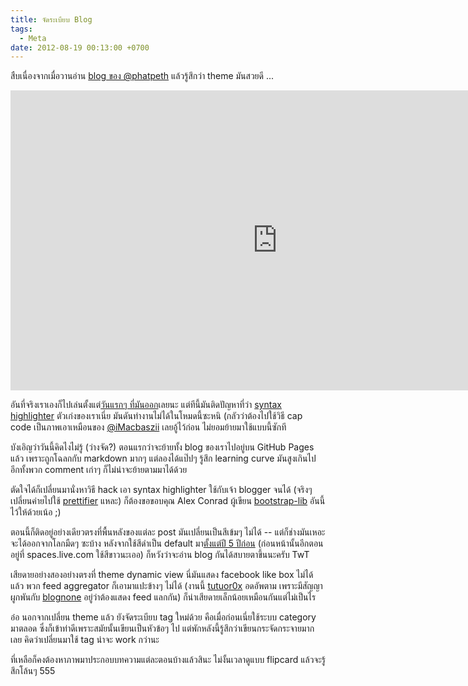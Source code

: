```yaml
---
title: จัดระเบียบ Blog
tags:
  - Meta
date: 2012-08-19 00:13:00 +0700
---
```


สืบเนื่องจากเมื่อวานอ่าน [blog ของ @phatpeth][@phatpeth blog] แล้วรู้สึกว่า theme มันสวยดี ...

<iframe width="853" height="480" src="https://www.youtube.com/embed/lpDQF2lFnBU" frameborder="0" allowfullscreen></iframe>

อันที่จริงเราเองก็ไปเล่นตั้งแต่[วันแรกๆ ที่มันออก][blogger announcement]เลยนะ แต่ทีนี้มันติดปัญหาที่ว่า [syntax highlighter][] ตัวเก่งของเราเนี่ย มันดันทำงานไม่ได้ในโหมดนี้ซะหนิ (กลัวว่าต้องไปใช้วิธี cap code เป็นภาพเอาเหมือนของ [@iMacbaszii][] เลยอู้ไว้ก่อน ไม่ยอมย้ายมาใช้แบบนี้ซักที

บังเอิญว่าวันนี้คิดไงไม่รู้ (ว่างจัด?) ตอนแรกว่าจะย้ายทั้ง blog ของเราไปอยู่บน GitHub Pages แล้ว เพราะถูกโฉลกกับ markdown มากๆ แต่ลองได้แป๊ปๆ รู้สึก learning curve มันสูงเกินไป อีกทั้งพวก comment เก่าๆ ก็ไม่น่าจะย้ายตามมาได้ด้วย

ตัดใจได้ก็เปลี่ยนมานั่งหาวิธี hack เอา syntax highlighter ใช้กับเจ้า blogger จนได้ (จริงๆ เปลี่ยนค่ายไปใช้ [prettifier][] แหละ) ก็ต้องขอขอบคุณ Alex Conrad ผู้เขียน [bootstrap-lib][] อันนี้ไว้ให้ด้วยเน้อ ;)

ตอนนี้ก็ติดอยู่อย่างเดียวตรงที่พื้นหลังของแต่ละ post มันเปลี่ยนเป็นสีเข้มๆ ไม่ได้ -- แต่ก็ช่างมันเหอะ จะได้ออกจากโลกมืดๆ ซะบ้าง หลังจากใช้สีดำเป็น default มา[ตั้งแต่ปี 5 ปีก่อน][blog design black color] (ก่อนหน้านั้นอีกตอนอยู่ที่ spaces.live.com ใช้สีขาวนะเออ) ก็หวังว่าจะอ่าน blog กันได้สบายตาขึ้นนะครับ TwT

เสียดายอย่างสองอย่างตรงที่ theme dynamic view นี่มันแสดง facebook like box ไม่ได้แล้ว พวก feed aggregator ก็เอามาแปะข้างๆ ไม่ได้ (งานนี้ [tutuor0x][] อดอัพตาม เพราะมีสัญญาผูกพันกับ [blognone][] อยู่ว่าต้องแสดง feed แลกกัน) ก็น่าเสียดายเล็กน้อยเหมือนกันแต่ไม่เป็นไร

อ๋อ นอกจากเปลี่ยน theme แล้ว ยังจัดระเบียบ tag ใหม่ด้วย คือเมื่อก่อนเนี่ยใช้ระบบ category มาตลอด ซึ่งก็เข้าท่าดีเพราะสมัยนั้นเขียนเป็นหัวข้อๆ ไป แต่พักหลังนี้รู้สึกว่าเขียนกระจัดกระจายมากเลย คิดว่าเปลี่ยนมาใช้ tag น่าจะ work กว่านะ

ที่เหลือก็คงต้องหาภาพมาประกอบบทความแต่ละตอนบ้างแล้วสินะ ไม่งั้นเวลาดูแบบ flipcard แล้วจะรู้สึกโล้นๆ 555


[@iMacbaszii]: //twitter.com/iMacbaszii

[@phatpeth blog]: //phatpeth.blogspot.com/
[blogger announcement]: //www.blognone.com/news/26675/
[syntax highlighter]: //alexgorbatchev.com/SyntaxHighlighter/
[prettifier]: //code.google.com/p/google-code-prettify/
[bootstrap-lib]: //gist.github.com/1522901
[blog design black color]: //neizod.blogspot.com/2007/09/blog-post_09.html
[tutuor0x]: //tutor0x.blogspot.com/
[blognone]: //blognone.com/
